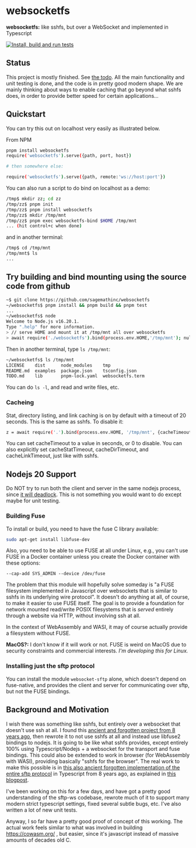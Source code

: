 # websocketfs

**websocketfs:** like sshfs, but over a WebSocket and implemented in Typescript

[![Install, build and run tests](https://github.com/sagemathinc/websocketfs/actions/workflows/test-all.yml/badge.svg)](https://github.com/sagemathinc/websocketfs/actions/workflows/test-all.yml)

## Status

This project is mostly finished. See [the todo](./TODO.md).  All the main functionality and unit testing is done, and the code is in pretty good modern shape.  We are mainly thinking about ways to enable caching that go beyond what sshfs does, in order to provide better speed for certain applications...

## Quickstart

You can try this out on localhost very easily as illustrated below.  

From NPM

```sh
pnpm install websocketfs
require('websocketfs').serve({path, port, host})

# then somewhere else:

require('websocketfs').serve({path, remote:'ws://host:port'})

```

You can also run a script to do bind on localhost as a demo:

```sh
/tmp$ mkdir zz; cd zz
/tmp/zz$ pnpm init
/tmp/zz$ pnpm install websocketfs
/tmp/zz$ mkdir /tmp/mnt
/tmp/zz$ pnpm exec websocketfs-bind $HOME /tmp/mnt
... (hit control+c when done)
```

and in another terminal:

```sh
/tmp$ cd /tmp/mnt
/tmp/mnt$ ls
...
```

## Try building and bind mounting using the source code from github

```sh
~$ git clone https://github.com/sagemathinc/websocketfs
~/websocketfs$ pnpm install && pnpm build && pnpm test
...
~/websocketfs$ node
Welcome to Node.js v16.20.1.
Type ".help" for more information.
> // serve HOME and mount it at /tmp/mnt all over websocketfs
> await require('./websocketfs').bind(process.env.HOME,'/tmp/mnt'); null
```

Then in another terminal, type `ls /tmp/mnt`:

```sh
~/websocketfs$ ls /tmp/mnt
LICENSE    dist      node_modules    tmp
README.md  examples  package.json    tsconfig.json
TODO.md    lib       pnpm-lock.yaml  websocketfs.term
```

You can do `ls -l`, and read and write files, etc.

### Cacheing

Stat, directory listing, and link caching is on by default with a timeout of 20 seconds. This is the same as sshfs.  To disable it:

```sh
z = await require('.').bind(process.env.HOME, '/tmp/mnt', {cacheTimeout:0});
```

You can set cacheTimeout to a value in seconds, or 0 to disable.  You can also explicitly set cacheStatTimeout, cacheDirTimeout, and cacheLinkTimeout, just like with sshfs.

## Nodejs 20 Support

Do NOT try to run both the client and server in the same nodejs
process, since [it will deadlock](https://github.com/sagemathinc/websocketfs/issues/1).
This is not something you would want to do except maybe for
unit testing.

### Building Fuse

To install or build, you need to have the fuse C library
available:

```sh
sudo apt-get install libfuse-dev
```

Also, you need to be able to use FUSE at all under Linux, e.g., you can't
use FUSE in a Docker container unless you create the Docker container with these options:

```
--cap-add SYS_ADMIN --device /dev/fuse
```

The problem that this module will hopefully solve someday is "a FUSE filesystem
implemented in Javascript over websockets that is similar to sshfs in its
underlying wire protocol". It doesn't do anything at all, of course, to make
it easier to use FUSE itself. The goal is to provide a foundation for network mounted
read/write POSIX filesystems that is _served_ entirely through a website via HTTP,
without involving ssh at all.

In the context of WebAssembly and WASI, it may of course actually provide a filesystem
without FUSE.

**MacOS?:** I don't know if it will work or not. FUSE is weird on MacOS due to security constraints and commercial interests.
_I'm developing this for Linux._

### Installing just the sftp protocol

You can install the module `websocket-sftp` alone, which doesn't depend
on fuse-native, and provides the client and server for communicating over
sftp, but not the FUSE bindings.

## Background and Motivation

I wish there was something like sshfs, but entirely over a websocket that doesn't use ssh at all. I found this [ancient and forgotten project from 8 years ago](https://github.com/lukaaash/vfs/tree/master), then rewrote it to not use sshfs at all and instead use libfuse2 bindings to nodejs. It is going to be like what sshfs provides, except entirely 100% using Typescript/Nodejs \+ a websocket for the transport and fuse bindings. This could also be extended to work in browser \(for WebAssembly with WASI\), providing basically "sshfs for the browser". The real work to make this possible is in [this also ancient forgotten implementation of the entire sftp protocol](https://github.com/lukaaash/sftp-ws) in Typescript from 8 years ago, as explained in [this blogpost](https://lukas.pokorny.eu/sftp-over-websockets/).

I've been working on this for a few days, and have got a pretty good understanding of the sftp\-ws codebase, rewrote much of it to support many modern strict typescript settings, fixed several subtle bugs, etc. I've also written a lot of new unit tests.

Anyway, I so far have a pretty good proof of concept of this working. The actual work feels similar to what was involved in building https://cowasm.org/ , but easier, since it's javascript instead of massive amounts of decades old C.

